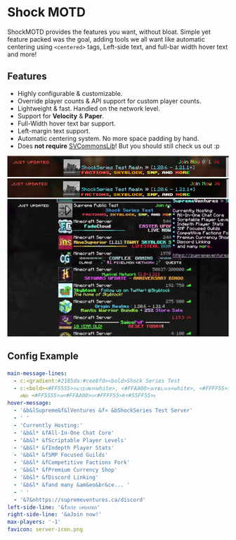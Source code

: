 # Shock MOTD
ShockMOTD provides the features you want, without bloat. Simple yet feature packed was the goal, adding tools we all want like automatic centering using `<centered>` tags, Left-side text, and full-bar width hover text and more!

## Features
- Highly configurable & customizable.
- Override player counts & API support for custom player counts.
- Lightweight & fast. Handled on the network level.
- Support for **Velocity** & **Paper**.
- Full-Width hover text bar support.
- Left-margin text support.
- Automatic centering system. No more space padding by hand.
- Does __not require__ [SVCommonsLib](https://supremeventures.ca/discord)! But you should still check us out :p

![motd-1](https://github.com/Savag3life/ShockMOTD/blob/main/assets/motd-1.png?raw=true)
![motd-2](https://github.com/Savag3life/ShockMOTD/blob/main/assets/motd-2.png?raw=true)
![motd-hover](https://github.com/Savag3life/ShockMOTD/blob/main/assets/hover-effect.gif)

## Config Example
```yml
main-message-lines:
  - c:<gradient:#2185da:#cee8fd><bold>Shock Series Test
  - c:<bold><#FF5555>ꜰᴀᴄᴛɪᴏɴꜱ<white>, <#FFAA00>ꜱᴋʏʙʟᴏᴄᴋ<white>, <#FFFF55>ꜱᴍᴘ<white>,
    ᴀɴᴅ <#FF5555>ᴍ<#FFAA00>ᴏ<#FFFF55>ʀ<#55FF55>ᴇ
hover-message:
  - '&b&lSupreme&f&lVentures &f» &bShockSeries Test Server'
  - ' '
  - 'Currently Hosting:'
  - '&b&l* &fAll-In-One Chat Core'
  - '&b&l* &fScriptable Player Levels'
  - '&b&l* &fIndepth Player Stats'
  - '&b&l* &fSMP Focused Guilds'
  - '&b&l* &fCompetitive Factions Fork'
  - '&b&l* &fPremium Currency Shop'
  - '&b&l* &fDiscord Linking'
  - '&b&l* &fand many &am&eo&br&ce... '
  - ' '
  - '&7&nhttps://supremeventures.ca/discord'
left-side-line: '&fᴊᴜꜱᴛ ᴜᴘᴅᴀᴛᴇᴅ'
right-side-line: '&aJoin now!'
max-players: '-1'
favicon: server-icon.png
```

